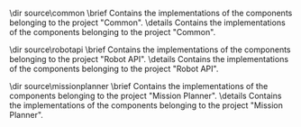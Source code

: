 \dir source\common
\brief Contains the implementations of the components belonging to the project "Common".
\details Contains the implementations of the components belonging to the project "Common".

\dir source\robotapi
\brief Contains the implementations of the components belonging to the project "Robot API".
\details Contains the implementations of the components belonging to the project "Robot API".

\dir source\missionplanner
\brief Contains the implementations of the components belonging to the project "Mission Planner".
\details Contains the implementations of the components belonging to the project "Mission Planner".